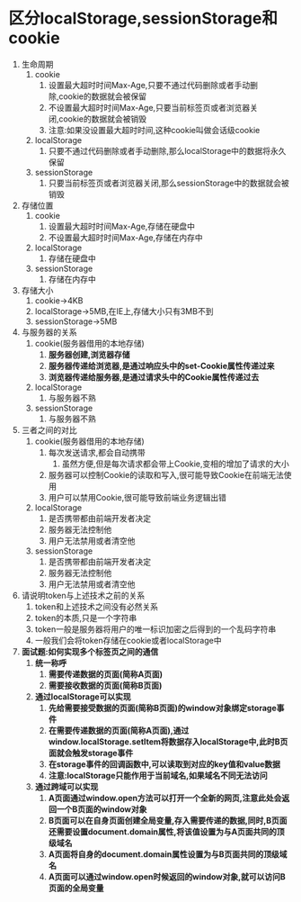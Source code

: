 # 区分localStorage,sessionStorage和cookie

1. 生命周期
   1. cookie
      1. 设置最大超时时间Max-Age,只要不通过代码删除或者手动删除,cookie的数据就会被保留
      2. 不设置最大超时时间Max-Age,只要当前标签页或者浏览器关闭,cookie的数据就会被销毁
      3. 注意:如果没设置最大超时时间,这种cookie叫做会话级cookie
   2. localStorage
      1. 只要不通过代码删除或者手动删除,那么localStorage中的数据将永久保留
   3. sessionStorage
      1. 只要当前标签页或者浏览器关闭,那么sessionStorage中的数据就会被销毁
2. 存储位置
   1. cookie
      1. 设置最大超时时间Max-Age,存储在硬盘中
      2. 不设置最大超时时间Max-Age,存储在内存中
   2. localStorage
      1. 存储在硬盘中
   3. sessionStorage
      1. 存储在内存中
3. 存储大小
   1. cookie->4KB
   2. localStorage->5MB,在IE上,存储大小只有3MB不到
   3. sessionStorage->5MB
4. 与服务器的关系
   1. cookie(服务器借用的本地存储)
      1. **服务器创建,浏览器存储**
      2. **服务器传递给浏览器,是通过响应头中的set-Cookie属性传递过来**
      3. **浏览器传递给服务器,是通过请求头中的Cookie属性传递过去**
   2. localStorage
      1. 与服务器不熟
   3. sessionStorage
      1. 与服务器不熟
5. 三者之间的对比
   1. cookie(服务器借用的本地存储)
      1. 每次发送请求,都会自动携带
         1. 虽然方便,但是每次请求都会带上Cookie,变相的增加了请求的大小
      2. 服务器可以控制Cookie的读取和写入,很可能导致Cookie在前端无法使用
      3. 用户可以禁用Cookie,很可能导致前端业务逻辑出错
   2. localStorage
      1. 是否携带都由前端开发者决定
      2. 服务器无法控制他
      3. 用户无法禁用或者清空他
   3. sessionStorage
      1. 是否携带都由前端开发者决定
      2. 服务器无法控制他
      3. 用户无法禁用或者清空他
6. 请说明token与上述技术之前的关系
   1. token和上述技术之间没有必然关系
   2. token的本质,只是一个字符串
   3. token一般是服务器将用户的唯一标识加密之后得到的一个乱码字符串
   4. 一般我们会将token存储在cookie或者localStorage中
7. **面试题:如何实现多个标签页之间的通信**
   1. **统一称呼**
      1. **需要传递数据的页面(简称A页面)**
      2. **需要接收数据的页面(简称B页面)**
   2. **通过localStorage可以实现**
      1. **先给需要接受数据的页面(简称B页面)的window对象绑定storage事件**
      2. **在需要传递数据的页面(简称A页面),通过window.localStorage.setItem将数据存入localStorage中,此时B页面就会触发storage事件**
      3. **在storage事件的回调函数中,可以读取到对应的key值和value数据**
      4. **注意:localStorage只能作用于当前域名,如果域名不同无法访问**
   3. **通过跨域可以实现**
      1. **A页面通过window.open方法可以打开一个全新的网页,注意此处会返回一个B页面的window对象**
      2. **B页面可以在自身页面创建全局变量,存入需要传递的数据,同时,B页面还需要设置document.domain属性,将该值设置为与A页面共同的顶级域名**
      3. **A页面将自身的document.domain属性设置为与B页面共同的顶级域名**
      4. **A页面可以通过window.open时候返回的window对象,就可以访问B页面的全局变量**
